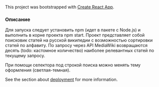 This project was bootstrapped with [Create React App](https://github.com/facebook/create-react-app).

### Описание

Для запуска следует установить npm (идет в пакете с Node.js) и выполнить в корне проекта npm start.
Проект представляет собой поисковик статей на русской википедии с возможностью сортировки статей по алфавиту. По запросу через API MediaWiki возвращаются десять (todo: кастомное количество) наиболее релевантных статей по текущему запросу.

При помощи селектора под строкой поиска можно менять тему оформления (светлая-темная).

See the section about [deployment](https://facebook.github.io/create-react-app/docs/deployment) for more information.
